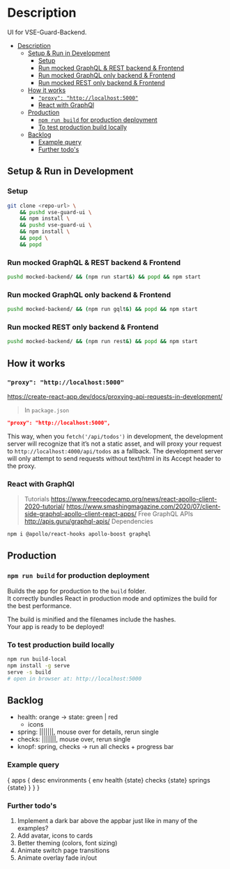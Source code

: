 # Description

UI for VSE-Guard-Backend.

- [Description](#description)
  - [Setup & Run in Development](#setup--run-in-development)
    - [Setup](#setup)
    - [Run mocked GraphQL & REST backend & Frontend](#run-mocked-graphql--rest-backend--frontend)
    - [Run mocked GraphQL only backend & Frontend](#run-mocked-graphql-only-backend--frontend)
    - [Run mocked REST only backend & Frontend](#run-mocked-rest-only-backend--frontend)
  - [How it works](#how-it-works)
    - [`"proxy": "http://localhost:5000"`](#proxy-httplocalhost5000)
    - [React with GraphQl](#react-with-graphql)
  - [Production](#production)
    - [`npm run build` for production deployment](#npm-run-build-for-production-deployment)
    - [To test production build locally](#to-test-production-build-locally)
  - [Backlog](#backlog)
    - [Example query](#example-query)
    - [Further todo's](#further-todos)

## Setup & Run in Development

### Setup

```bash
git clone <repo-url> \
    && pushd vse-guard-ui \
    && npm install \
    && pushd vse-guard-ui \
    && npm install \
    && popd \
    && popd
```

### Run mocked GraphQL & REST backend & Frontend

```bash
pushd mocked-backend/ && (npm run start&) && popd && npm start
```

### Run mocked GraphQL only backend & Frontend

```bash
pushd mocked-backend/ && (npm run gqlt&) && popd && npm start
```

### Run mocked REST only backend & Frontend

```bash
pushd mocked-backend/ && (npm run rest&) && popd && npm start
```

## How it works

### `"proxy": "http://localhost:5000"`

<https://create-react-app.dev/docs/proxying-api-requests-in-development/>

> In `package.json`

```json
"proxy": "http://localhost:5000",
```

This way, when you ```fetch('/api/todos')``` in development, the development server will recognize that it’s not a static asset, and will proxy your request to ```http://localhost:4000/api/todos``` as a fallback. The development server will only attempt to send requests without text/html in its Accept header to the proxy.

### React with GraphQl

> Tutorials
<https://www.freecodecamp.org/news/react-apollo-client-2020-tutorial/>
<https://www.smashingmagazine.com/2020/07/client-side-graphql-apollo-client-react-apps/>
> Free GraphQL APIs
<http://apis.guru/graphql-apis/>
> Dependencies

```bash
npm i @apollo/react-hooks apollo-boost graphql
```

## Production

### `npm run build` for production deployment

Builds the app for production to the `build` folder.\
It correctly bundles React in production mode and optimizes the build for the best performance.

The build is minified and the filenames include the hashes.\
Your app is ready to be deployed!

### To test production build locally

```bash
npm run build-local
npm install -g serve
serve -s build
# open in browser at: http://localhost:5000
```

## Backlog

- health: orange -> state: green | red
  - icons
- spring: |||||||, mouse over for details, rerun single
- checks: |||||||, mouse over, rerun single
- knopf: spring, checks -> run all checks + progress bar

### Example query

{
  apps {
    desc
    environments {
      env
      health {state}
      checks {state}
      springs {state}
    }
  }
}

### Further todo's

1) Implement a dark bar above the appbar just like in many of the examples?
1) Add avatar, icons to cards
1) Better theming (colors, font sizing)
1) Animate switch page transitions
1) Animate overlay fade in/out
